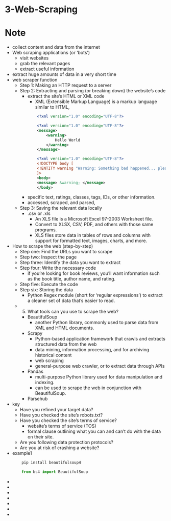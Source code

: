 # 3-Web-Scraping

# Note
- collect content and data from the internet
- Web scraping applications (or ‘bots’)
    - visit websites
    - grab the relevant pages 
    - extract useful information
- extract huge amounts of data in a very short time
- web scraper function
    - Step 1: Making an HTTP request to a server
    - Step 2: Extracting and parsing (or breaking down) the website’s code
        - extract the site’s HTML or XML code
            - XML (Extensible Markup Language) is a markup language similar to HTML,
            ```xml
                <?xml version="1.0" encoding="UTF-8"?>

                <?xml version="1.0" encoding="UTF-8"?>
                <message>
                    <warning>
                        Hello World
                    </warning>
                </message>

                <?xml version="1.0" encoding="UTF-8"?>
                <!DOCTYPE body [
                <!ENTITY warning "Warning: Something bad happened... please refresh and try again.">
                ]>
                <body>
                <message> &warning; </message>
                </body>

            ```
        - specific text, ratings, classes, tags, IDs, or other information.
        -  accessed, scraped, and parsed,
    - Step 3: Saving the relevant data locally
        - .csv or .xls
            - An XLS file is a Microsoft Excel 97-2003 Worksheet file.
            - Convert to XLSX, CSV, PDF, and others with those same programs.
            - XLS files store data in tables of rows and columns with support for formatted text, images, charts, and more. 
- How to scrape the web (step-by-step)
    - Step one: Find the URLs you want to scrape
    - Step two: Inspect the page
    - Step three: Identify the data you want to extract
    - Step four: Write the necessary code
        - if you’re looking for book reviews, you’ll want information such as the book title, author name, and rating.
    - Step five: Execute the code
    - Step six: Storing the data
        - Python Regex module (short for ‘regular expressions’) to extract a cleaner set of data that’s easier to read.
    - 5. What tools can you use to scrape the web?
        - BeautifulSoup
            - another Python library, commonly used to parse data from XML and HTML documents.
        - Scrapy
            - Python-based application framework that crawls and extracts structured data from the web
            - data mining, information processing, and for archiving historical content
            - web scraping
            - general-purpose web crawler, or to extract data through APIs
        - Pandas
            - multi-purpose Python library used for data manipulation and indexing. 
            - can be used to scrape the web in conjunction with BeautifulSoup.
        - Parsehub
- key
    - Have you refined your target data?
    - Have you checked the site’s robots.txt?
    - Have you checked the site’s terms of service?
        - website’s terms of service (TOS)
        - formal clause outlining what you can and can’t do with the data on their site. 
    - Are you following data protection protocols?
    - Are you at risk of crashing a website?
- example1
    ```bash
        pip install beautifulsoup4
    ```
    ```python
        from bs4 import BeautifulSoup
    ```
- 
- 
- 
- 
- 
- 
- 
